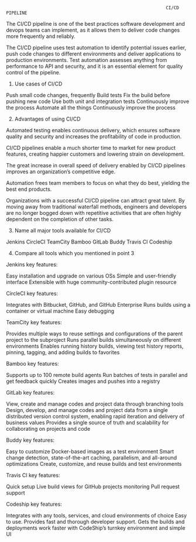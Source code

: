 
                                                                 CI/CD PIPELINE 

The CI/CD pipeline is one of the best practices software development and devops teams can implement, as it allows them to deliver code changes more frequently and reliably.

The CI/CD pipeline uses test automation to identify potential issues earlier, push code changes to different environments and deliver applications to production environments. Test automation assesses anything from performance to API and security, and it is an essential element for quality control of the pipeline.




1) Use cases of CI/CD

Push small code changes, frequently
Build tests
Fix the build before pushing new code
Use both unit and integration tests
Continuously improve the process
Automate all the things
Continuously improve the process


2) Advantages of using CI/CD

Automated testing enables continuous delivery, which ensures software quality and security and increases the profitability of code in production.

CI/CD pipelines enable a much shorter time to market for new product features, creating happier customers and lowering strain on development.

The great increase in overall speed of delivery enabled by CI/CD pipelines improves an organization’s competitive edge.

Automation frees team members to focus on what they do best, yielding the best end products.

Organizations with a successful CI/CD pipeline can attract great talent. By moving away from traditional waterfall methods, engineers and developers are no longer bogged down with repetitive activities that are often highly dependent on the completion of other tasks.

3) Name all major tools available for CI/CD

Jenkins
CircleCI
TeamCity
Bamboo
GitLab
Buddy
Travis CI
Codeship


4) Compare all tools which you mentioned in point 3 

Jenkins key features:

Easy installation and upgrade on various OSs
Simple and user-friendly interface
Extensible with huge community-contributed plugin resource

CircleCI key features:

Integrates with Bitbucket, GitHub, and GitHub Enterprise
Runs builds using a container or virtual machine
Easy debugging

TeamCity key features:

Provides multiple ways to reuse settings and configurations of the parent project to the subproject
Runs parallel builds simultaneously on different environments
Enables running history builds, viewing test history reports, pinning, tagging, and adding builds to favorites

Bamboo key features:

Supports up to 100 remote build agents 
Run batches of tests in parallel and get feedback quickly
Creates images and pushes into a registry

GitLab key features:

View, create and manage codes and project data through branching tools
Design, develop, and manage codes and project data from a single distributed version control system, enabling rapid iteration and delivery of business values
Provides a single source of truth and scalability for collaborating on projects and code

Buddy key features:

Easy to customize Docker-based images as a test environment 
Smart change detection, state-of-the-art caching, parallelism, and all-around optimizations
Create, customize, and reuse builds and test environments

Travis CI key features:

Quick setup
Live build views for GitHub projects monitoring
Pull request support

Codeship key features:

Integrates with any tools, services, and cloud environments of choice
Easy to use. Provides fast and thorough developer support. 
Gets the builds and deployments work faster with CodeShip’s turnkey environment and simple UI
